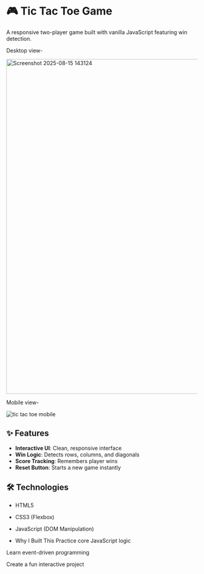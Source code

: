 # 🎮 Tic Tac Toe Game

A responsive two-player game built with vanilla JavaScript featuring win detection.

Desktop view-

<img width="1882" height="879" alt="Screenshot 2025-08-15 143124" src="https://github.com/user-attachments/assets/a2fc9517-1186-4426-809d-80bd472d9bed" />

Mobile view-

![tic tac toe mobile](https://github.com/user-attachments/assets/80a0e247-03aa-4a71-ab7a-0784b00d0a6e)



## ✨ Features
- **Interactive UI**: Clean, responsive interface
- **Win Logic**: Detects rows, columns, and diagonals
- **Score Tracking**: Remembers player wins
- **Reset Button**: Starts a new game instantly

## 🛠️ Technologies
- HTML5
- CSS3 (Flexbox)
- JavaScript (DOM Manipulation)

-  Why I Built This
Practice core JavaScript logic

Learn event-driven programming

Create a fun interactive project
